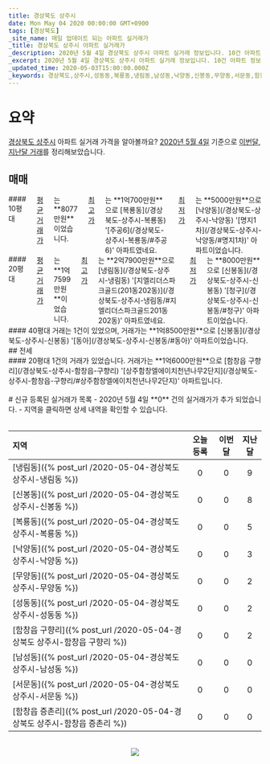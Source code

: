 ```yaml
---
title: 경상북도 상주시
date: Mon May 04 2020 00:00:00 GMT+0900
tags: [경상북도]
_site_name: 매일 업데이트 되는 아파트 실거래가
_title: 경상북도 상주시 아파트 실거래가
_description: 2020년 5월 4일 경상북도 상주시 아파트 실거래 정보입니다. 10건 아파트 정보가 있습니다.
_excerpt: 2020년 5월 4일 경상북도 상주시 아파트 실거래 정보입니다. 10건 아파트 정보가 있습니다.
_updated_time: 2020-05-03T15:00:00.000Z
_keywords: 경상북도,상주시,성동동,복룡동,냉림동,남성동,낙양동,신봉동,무양동,서문동,함창읍 구향리,함창읍 증촌리
---
```



# 요약
<ins>경상북도 상주시</ins> 아파트 실거래 가격을 알아볼까요? <ins>2020년 5월 4일</ins> 기준으로 <ins>이번달, 지난달 거래</ins>를 정리해보았습니다.

## 매매
<div class="container">
<div class="six columns" markdown="1">
#### 10평대
<ins>평균 거래가</ins>는 **8077만원**이었습니다. <ins>최고가</ins>는 **1억700만원**으로 [복룡동](/경상북도-상주시-복룡동) '[주공6](/경상북도-상주시-복룡동/#주공6)' 아파트였네요. <ins>최저가</ins>는 **5000만원**으로 [낙양동](/경상북도-상주시-낙양동) '[명지1차](/경상북도-상주시-낙양동/#명지1차)' 아파트이었습니다.
</div>
<div class="six columns" markdown="1">
#### 20평대
<ins>평균 거래가</ins>는 **1억7599만원**이었습니다. <ins>최고가</ins>는 **2억7900만원**으로 [냉림동](/경상북도-상주시-냉림동) '[지엘리더스파크골드(201동202동)](/경상북도-상주시-냉림동/#지엘리더스파크골드201동202동)' 아파트였네요. <ins>최저가</ins>는 **8000만원**으로 [신봉동](/경상북도-상주시-신봉동) '[청구](/경상북도-상주시-신봉동/#청구)' 아파트이었습니다.
</div>
</div>
<div class="container">
<div class="twelve columns" markdown="1">
#### 40평대
거래는 1건이 있었으며, 거래가는 **1억8500만원**으로 [신봉동](/경상북도-상주시-신봉동) '[동아](/경상북도-상주시-신봉동/#동아)' 아파트이었습니다.
</div>
</div>
## 전세
<div class="container">
<div class="twelve columns" markdown="1">
#### 20평대
1건의 거래가 있었습니다. 거래가는 **1억6000만원**으로 [함창읍 구향리](/경상북도-상주시-함창읍-구향리) '[상주함창엘에이치천년나무2단지](/경상북도-상주시-함창읍-구향리/#상주함창엘에이치천년나무2단지)' 아파트입니다.
</div>
</div>


<br>
# 신규 등록된 실거래가 목록
- 2020년 5월 4일 **0** 건의 실거래가가 추가 되었습니다.
- 지역을 클릭하면 상세 내역을 확인할 수 있습니다.
<br><br>

| 지역 | 오늘 등록 | 이번달 | 지난달 |
|:---|:---:|:---:|:---:|
| [냉림동]({% post_url /2020-05-04-경상북도 상주시-냉림동 %}) | 0 | 0 | 9|
| [신봉동]({% post_url /2020-05-04-경상북도 상주시-신봉동 %}) | 0 | 0 | 8|
| [복룡동]({% post_url /2020-05-04-경상북도 상주시-복룡동 %}) | 0 | 0 | 5|
| [낙양동]({% post_url /2020-05-04-경상북도 상주시-낙양동 %}) | 0 | 0 | 3|
| [무양동]({% post_url /2020-05-04-경상북도 상주시-무양동 %}) | 0 | 0 | 2|
| [성동동]({% post_url /2020-05-04-경상북도 상주시-성동동 %}) | 0 | 0 | 2|
| [함창읍 구향리]({% post_url /2020-05-04-경상북도 상주시-함창읍 구향리 %}) | 0 | 0 | 2|
| [남성동]({% post_url /2020-05-04-경상북도 상주시-남성동 %}) | 0 | 0 | 0|
| [서문동]({% post_url /2020-05-04-경상북도 상주시-서문동 %}) | 0 | 0 | 0|
| [함창읍 증촌리]({% post_url /2020-05-04-경상북도 상주시-함창읍 증촌리 %}) | 0 | 0 | 0|

<p align="center"><br><img src="https://via.placeholder.com/700x120"><br></p>
